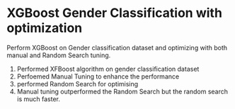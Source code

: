 # XGBoost Gender Classification with optimization
Perform XGBoost on Gender classification dataset and optimizing with both manual and Random Search tuning. 
<br/>
1. Performed XFBoost algorithm on gender classification dataset
2. Perfoemed Manual Tuning to enhance the performance
3. performed Random Search for optimising
4. Manual tuning outperformed the Random Search but the random search is much faster.
